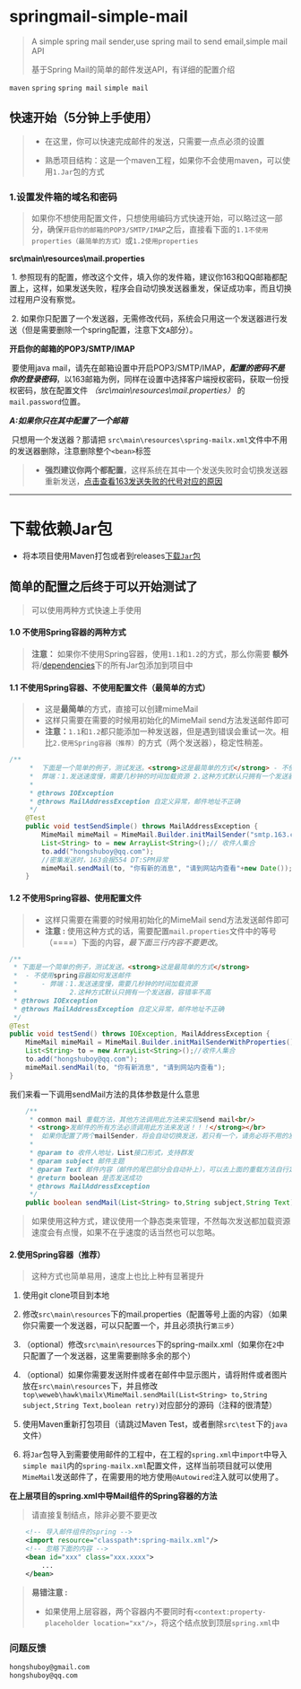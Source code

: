 # springmail-simple-mail
> A simple spring mail sender,use spring mail to send email,simple mail API
>
> 基于Spring Mail的简单的邮件发送API，有详细的配置介绍

`maven` `spring` `spring mail` `simple mail`

## 快速开始（5分钟上手使用）

> - 在这里，你可以快速完成邮件的发送，只需要一点点必须的设置
>
> - 熟悉项目结构：这是一个maven工程，如果你不会使用maven，可以使用`1.Jar`包的方式

### 1.设置发件箱的域名和密码

> 如果你不想使用配置文件，只想使用编码方式快速开始，可以略过这一部分，确保`开启你的邮箱的POP3/SMTP/IMAP`之后，直接看下面的`1.1不使用properties（最简单的方式）`或`1.2使用properties`

**src\main\resources\mail.properties** 

​	1. 参照现有的配置，修改这个文件，填入你的发件箱，建议你163和QQ邮箱都配置上，这样，如果发送失败，程序会自动切换发送器重发，保证成功率，而且切换过程用户没有察觉。

​	2. 如果你只配置了一个发送器，无需修改代码，系统会只用这一个发送器进行发送（但是需要删除一个spring配置，注意下文`A`部分）。

**开启你的邮箱的POP3/SMTP/IMAP**

​	要使用java mail，请先在邮箱设置中开启POP3/SMTP/IMAP，***配置的密码不是你的登录密码***，以163邮箱为例，同样在设置中选择客户端授权密码，获取一份授权密码，放在配置文件 *（src\main\resources\mail.properties）* 的`mail.password`位置。

***A:如果你只在其中配置了一个邮箱***

​	只想用一个发送器？那请把 `src\main\resources\spring-mailx.xml`文件中不用的发送器删除，注意删除整个`<bean>`标签

> - **强烈建议你两个都配置**，这样系统在其中一个发送失败时会切换发送器重新发送，[点击查看163发送失败的代号对应的原因](http://help.163.com/09/1224/17/5RAJ4LMH00753VB8.html)

----

# 下载依赖Jar包

* 将本项目使用Maven打包或者到releases[下载`Jar`包](https://github.com/hongshuboy/springmail-simple-mail/releases)

## 简单的配置之后终于可以开始测试了

> 可以使用两种方式快速上手使用

#### 1.0 不使用Spring容器的两种方式

> **注意：** 如果你不使用Spring容器，使用`1.1`和`1.2`的方式，那么你需要 **额外** 将/[dependencies](https://github.com/hongshuboy/springmail-simple-mail/tree/master/dependencies)下的所有Jar包添加到项目中

#### 1.1 不使用Spring容器、不使用配置文件（最简单的方式）

> - 这是**最简单**的方式，直接可以创建mimeMail
> - 这样只需要在需要的时候用初始化的MimeMail send方法发送邮件即可
> - **注意：**`1.1`和`1.2`都只能添加一种发送器，但是遇到错误会重试一次。相比`2.使用Spring容器（推荐）`的方式（两个发送器），稳定性稍差。

```java
/**
	 * 	下面是一个简单的例子，测试发送。<strong>这是最简单的方式</strong> - 不使用spring容器如何发送邮件 -
	 * 	弊端：1.发送速度慢，需要几秒钟的时间加载资源 2.这种方式默认只拥有一个发送器，容错率不高
	 * 
	 * @throws IOException
	 * @throws MailAddressException 自定义异常，邮件地址不正确
	 */
	@Test
	public void testSendSimple() throws MailAddressException {
		MimeMail mimeMail = MimeMail.Builder.initMailSender("smtp.163.com", "smtp",465, "hongshuboy@163.com","你的客户端授权码", false);
		List<String> to = new ArrayList<String>();// 收件人集合
		to.add("hongshuboy@qq.com");
        //密集发送时，163会报554 DT:SPM异常
		mimeMail.sendMail(to, "你有新的消息", "请到网站内查看"+new Date());
	}
```

#### 1.2  不使用Spring容器、使用配置文件

> - 这样只需要在需要的时候用初始化的MimeMail send方法发送邮件即可
> - **注意 :** 使用这种方式的话，需要配置`mail.properties`文件中的等号（====）下面的内容，*最下面三行内容不要更改*。

```java
/**
 * 下面是一个简单的例子，测试发送。<strong>这是最简单的方式</strong>
 *  - 不使用spring容器如何发送邮件
 *  	- 弊端：1.发送速度慢，需要几秒钟的时间加载资源
 *  		   2.这种方式默认只拥有一个发送器，容错率不高
 * @throws IOException
 * @throws MailAddressException 自定义异常，邮件地址不正确
 */
@Test
public void testSend() throws IOException, MailAddressException {
	MimeMail mimeMail = MimeMail.Builder.initMailSenderWithProperties();
	List<String> to = new ArrayList<String>();//收件人集合
	to.add("hongshuboy@qq.com");
	mimeMail.sendMail(to, "你有新消息", "请到网站内查看");
}
```
我们来看一下调用sendMail方法的具体参数是什么意思

```java
	/**
	 * common mail 重载方法，其他方法调用此方法来实现send mail<br/>
	 * <strong>发邮件的所有方法必须调用此方法来发送！！！</strong></br>
	 * 	如果你配置了两个mailSender，将会自动切换发送，若只有一个，请务必将不用的发送器从spring-mailx.xml中删除
	 * 
	 * @param to 收件人地址，List接口形式，支持群发
	 * @param subject 邮件主题
	 * @param Text 邮件内容（邮件的尾巴部分会自动补上），可以去上面的重载方法自行定制尾巴
	 * @return boolean 是否发送成功
	 * @throws MailAddressException
	 */
	public boolean sendMail(List<String> to,String subject,String Text)
```

> ​	如果使用这种方式，建议使用一个静态类来管理，不然每次发送都加载资源速度会有点慢，如果不在乎速度的话当然也可以忽略。

#### 2.使用Spring容器（推荐）

> 这种方式也简单易用，速度上也比上种有显著提升

1. 使用git clone项目到本地

2. 修改`src\main\resources`下的mail.properties（配置等号上面的内容）（如果你只需要一个发送器，可以只配置一个，并且必须执行`第三步`）

3. （optional）修改`src\main\resources`下的spring-mailx.xml（如果你在`2`中只配置了一个发送器，这里需要删除多余的那个）

4. （optional）如果你需要发送附件或者在邮件中显示图片，请将附件或者图片放在`src\main\resources`下，并且修改`top\weweb\hawk\mailx\MimeMail.sendMail(List<String> to,String subject,String Text,boolean retry)`对应部分的源码（注释的很清楚）

5. 使用Maven重新打包项目（请跳过Maven Test，或者删除`src\test`下的`java`文件）

6. 将`Jar`包导入到需要使用邮件的工程中，在工程的`spring.xml`中`import`中导入`simple mail`内的`spring-mailx.xml`配置文件，这样当前项目就可以使用`MimeMail`发送邮件了，在需要用的地方使用`@Autowired`注入就可以使用了。

**在上层项目的spring.xml中导Mail组件的Spring容器的方法**

> 请直接复制<import>结点，除非必要不要更改

```xml
	<!-- 导入邮件组件的spring -->
	<import resource="classpath*:spring-mailx.xml"/>
	<!-- 忽略下面的内容 -->
  	<bean id="xxx" class="xxx.xxxx">
		...
	</bean>
```

> **易错注意 :** 
>
> - 如果使用上层容器，两个容器内不要同时有`<context:property-placeholder location="xx"/>`，将这个结点放到顶层`spring.xml`中

### 问题反馈

```xml
hongshuboy@gmail.com
hongshuboy@qq.com
```

